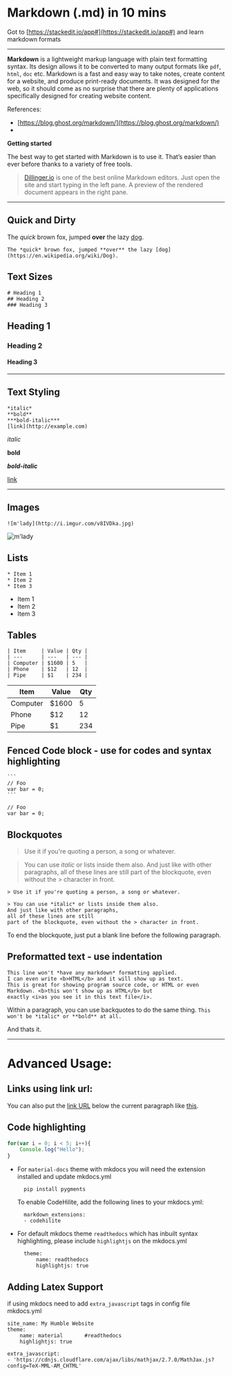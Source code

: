 # Markdown (.md)  in 10 mins 
Got to [https://stackedit.io/app#](https://stackedit.io/app#) and learn markdown formats

---

**Markdown** is a lightweight markup language with plain text formatting syntax. Its design allows it to be converted to many output formats like `pdf`, `html`, `doc` etc. 
Markdown is a fast and easy way to take notes, create content for a website, and produce print-ready documents. It was designed for the web, so it should come as no surprise that there are plenty of applications specifically designed for creating website content.

References: 

* [https://blog.ghost.org/markdown/](https://blog.ghost.org/markdown/)
* 



**Getting started**

The best way to get started with Markdown is to use it. That’s easier than ever before thanks to a variety of free tools.

>[Dillinger.io](https://dillinger.io/) is one of the best online Markdown editors. Just open the site and start typing in the left pane. A preview of the rendered document appears in the right pane.

---

## Quick and Dirty

The *quick* brown fox, jumped **over** the lazy [dog](https://en.wikipedia.org/wiki/Dog).

    The *quick* brown fox, jumped **over** the lazy [dog](https://en.wikipedia.org/wiki/Dog).


## **Text Sizes** 

    # Heading 1
    ## Heading 2
    ### Heading 3

## Heading 1
### Heading 2
#### Heading 3

---

## **Text Styling** 

    *italic*
    **bold**
    ***bold-italic***
    [link](http://example.com)


*italic*

**bold**

***bold-italic***

[link](http://example.com)

---

## **Images**

    ![m'lady](http://i.imgur.com/v8IVDka.jpg)

![m'lady](http://i.imgur.com/v8IVDka.jpg)


## **Lists**

    * Item 1
    * Item 2
    * Item 3 

* Item 1
* Item 2
* Item 3 


## **Tables**

    | Item     | Value | Qty |
    | ---      | ---   | --- |
    | Computer | $1600 | 5   |
    | Phone    | $12   | 12  |
    | Pipe     | $1    | 234 |

| Item     | Value | Qty |
| ---      | ---   | --- |
| Computer | $1600 | 5   |
| Phone    | $12   | 12  |
| Pipe     | $1    | 234 |


## **Fenced Code block**   - use for codes and syntax highlighting

    ```
    // Foo
    var bar = 0;
    ```

```
// Foo
var bar = 0;
```

## Blockquotes

> Use it if you're quoting a person, a song or whatever.

> You can use *italic* or lists inside them also.
And just like with other paragraphs,
all of these lines are still
part of the blockquote, even without the > character in front.

    > Use it if you're quoting a person, a song or whatever.

    > You can use *italic* or lists inside them also.
    And just like with other paragraphs,
    all of these lines are still
    part of the blockquote, even without the > character in front.


To end the blockquote, just put a blank line before the following
paragraph.

## Preformatted text - use indentation 

    This line won't *have any markdown* formatting applied.
    I can even write <b>HTML</b> and it will show up as text.
    This is great for showing program source code, or HTML or even
    Markdown. <b>this won't show up as HTML</b> but
    exactly <i>as you see it in this text file</i>.

Within a paragraph, you can use backquotes to do the same thing.
`This won't be *italic* or **bold** at all.`



And thats it. 

---

# Advanced Usage: 

## Links using link url: 

You can also put the [link URL][1] below the current paragraph
like [this][2].

   [1]: http://url
   [2]: http://another.url "A funky title"



## Code highlighting
    
```javascript
for(var i = 0; i < 5; i++){
    Console.log("Hello");
}
``` 

* For `material-docs` theme with mkdocs you will need the extension installed and update mkdocs.yml 

        pip install pygments

    To enable CodeHilite, add the following lines to your mkdocs.yml:

        markdown_extensions:
        - codehilite

* For default mkdocs theme `readthedocs` which has inbuilt syntax highlighting, please include `highlightjs` on the mkdocs.yml 

        theme:
            name: readthedocs
            highlightjs: true


## Adding Latex Support 

if using mkdocs need to add `extra_javascript` tags in config file mkdocs.yml

    site_name: My Humble Website
    theme:
        name: material       #readthedocs
        highlightjs: true

    extra_javascript:
    - 'https://cdnjs.cloudflare.com/ajax/libs/mathjax/2.7.0/MathJax.js?config=TeX-MML-AM_CHTML'